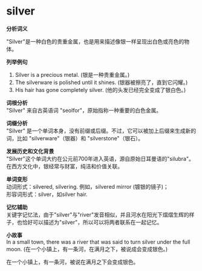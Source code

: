 # silver

**分析词义**

  

"Silver"是一种白色的贵重金属，也是用来描述像银一样呈现出白色或亮色的物体。

  

**列举例句**

  

1.  Silver is a precious metal. (银是一种贵重金属。)
2.  The silverware is polished until it shines. (银器被擦亮了，直到它闪耀。)
3.  His hair has gone completely silver. (他的头发已经完全变成了银白色。)

  

**词根分析**  
"Silver" 来自古英语词 "seolfor"，原始指称一种重要的白色金属。

  

**词缀分析**  
"Silver" 是一个单词本身，没有前缀或后缀。不过，它可以被加上后缀来生成新的词，比如 "silverware"（银器）和 "silverstone"（银石）。

  

**发展历史和文化背景**  
"Silver"这个单词大约在公元前700年进入英语，源自原始日耳曼语的"silubra"。在西方文化中，银经常与财富，纯洁和价值关联。

  

**单词变形**  
动词形式：silvered, silvering. 例如，silvered mirror (镀银的镜子)；  
形容词形式：silver，如silver hair.

  

**记忆辅助**  
关键字记忆法，由于"silver"与"river"发音相似，并且河水在阳光下熠熠生辉的样子，也恰好可以描述为"silver"，所以可以将两者联系在一起记忆。

  

**小故事**  
In a small town, there was a river that was said to turn silver under the full moon. (在一个小镇上，有一条河，在满月之下，被说成会变成银色。)

  

在一个小镇上，有一条河，被说在满月之下会变成银色。
